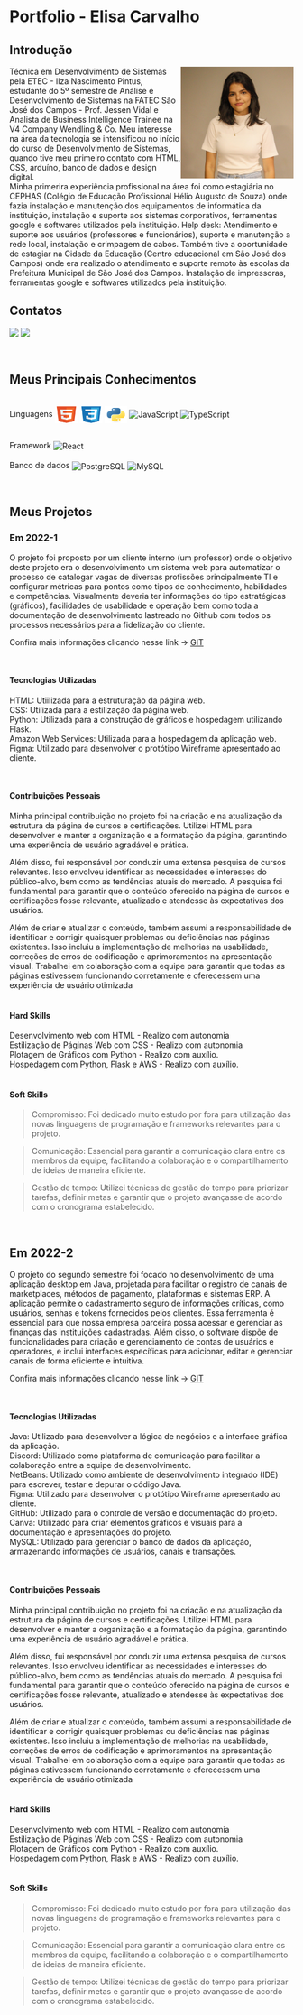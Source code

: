 # Portfolio - Elisa Carvalho


## Introdução

<img align="right" src="https://github.com/elisadsc/Portfolio-Elisa-Carvalho/blob/main/Imagens/Elisa.jpeg" alt="Elisa.jpeg" width="200"/>

Técnica em Desenvolvimento de Sistemas pela ETEC - Ilza Nascimento Pintus, estudante do 5º semestre de Análise e Desenvolvimento de Sistemas na FATEC São José dos Campos - Prof. Jessen Vidal e Analista de Business Intelligence Trainee na V4 Company Wendling & Co. Meu interesse na área da tecnologia se intensificou no início do curso de Desenvolvimento de Sistemas, quando tive meu primeiro contato com HTML, CSS, arduíno, banco de dados e design digital. <br> Minha primerira experiência profissional na área foi como estagiária no CEPHAS (Colégio de Educação Profissional Hélio Augusto de Souza) onde fazia instalação e manutenção dos equipamentos de informática da instituição, instalação e suporte aos sistemas corporativos, ferramentas google e softwares utilizados pela instituição. Help desk: Atendimento e suporte aos usuários (professores e funcionários), suporte e manutenção a rede local, instalação e crimpagem de cabos. Também tive a oportunidade de estagiar na Cidade da Educação (Centro educacional em São José dos Campos) onde era realizado o atendimento e suporte remoto às escolas da Prefeitura Municipal de São José dos Campos. Instalação de impressoras, ferramentas google e softwares utilizados pela instituição. 

## Contatos

 <a href= "https://br.linkedin.com/in/elisa-carvalho-691322196" target="_blank"><img src="https://img.shields.io/badge/-LinkedIn-%230077B5?style=for-the-badge&logo=linkedin&logoColor=white" target="_blank"></a> 
  <a href = "https://github.com/elisadsc" target="_blank"><img src="https://img.shields.io/badge/github-%23121011.svg?style=for-the-badge&logo=github&logoColor=white" target="_blank"></a>

<br>

## Meus Principais Conhecimentos
<br>
<div align='left'>
  Linguagens
  <img align="center" alt="HTML5" height="30" width="40" src="https://raw.githubusercontent.com/devicons/devicon/master/icons/html5/html5-original.svg">
  <img align="center" alt="CSS3" height="30" width="40" src="https://raw.githubusercontent.com/devicons/devicon/master/icons/css3/css3-original.svg">
  <img align="center" alt="Python" height="30" width="40" src="https://raw.githubusercontent.com/devicons/devicon/master/icons/python/python-original.svg">
  <img align="center" alt="JavaScript" height="30" width="40" src="https://cdn.jsdelivr.net/gh/devicons/devicon/icons/javascript/javascript-original.svg">
  <img align="center" alt="TypeScript" height="30" width="40" src="https://cdn.jsdelivr.net/gh/devicons/devicon/icons/typescript/typescript-original.svg">

 <br>
 <br>
 
  Framework
  <img align="center" alt="React" height="30" width="40" src="https://cdn.jsdelivr.net/gh/devicons/devicon/icons/react/react-original.svg">
 <br>
 <br>
  Banco de dados
  <img align="center" alt="PostgreSQL" height="30" width="40" src="https://cdn.jsdelivr.net/gh/devicons/devicon/icons/postgresql/postgresql-original.svg">
  <img align="center" alt="MySQL" height="30" width="40" src="https://cdn.jsdelivr.net/gh/devicons/devicon/icons/mysql/mysql-original.svg">
</div>

<br>

## Meus Projetos

### Em 2022-1

O projeto foi proposto por um cliente interno (um professor) onde o objetivo deste projeto era o desenvolvimento um sistema web para automatizar o processo de catalogar vagas de diversas profissões principalmente TI e configurar métricas para pontos como tipos de conhecimento, habilidades e competências. Visualmente deveria ter informações do tipo estratégicas (gráficos), facilidades de usabilidade e operação bem como toda a documentação de desenvolvimento lastreado no Github com todos os processos necessários para a fidelização do cliente.


Confira mais informações clicando nesse link ->
[GIT](https://github.com/elisadsc/API-FINDAT)

<br>

#### Tecnologias Utilizadas

HTML: Utiilizada para a estruturação da página web. <br>
CSS: Utilizada para a estilização da página web. <br>
Python: Utilizada para a construção de gráficos e hospedagem utilizando Flask. <br>
Amazon Web Services: Utilizada para a hospedagem da aplicação web. <br>
Figma: Utilizado para desenvolver o protótipo Wireframe apresentado ao cliente.

<br>

#### Contribuições Pessoais

Minha principal contribuição no projeto foi na criação e na atualização da estrutura da página de cursos e certificações. Utilizei HTML para desenvolver e manter a organização e a formatação da página, garantindo uma experiência de usuário agradável e prática. <br>

Além disso, fui responsável por conduzir uma extensa pesquisa de cursos relevantes. Isso envolveu identificar as necessidades e interesses do público-alvo, bem como as tendências atuais do mercado. A pesquisa foi fundamental para garantir que o conteúdo oferecido na página de cursos e certificações fosse relevante, atualizado e atendesse às expectativas dos usuários. <br>

Além de criar e atualizar o conteúdo, também assumi a responsabilidade de identificar e corrigir quaisquer problemas ou deficiências nas páginas existentes. Isso incluiu a implementação de melhorias na usabilidade, correções de erros de codificação e aprimoramentos na apresentação visual. Trabalhei em colaboração com a equipe para garantir que todas as páginas estivessem funcionando corretamente e oferecessem uma experiência de usuário otimizada 
<br>
<br>

#### Hard Skills

Desenvolvimento web com HTML - Realizo com autonomia <br>
Estilização de Páginas Web com CSS - Realizo com autonomia <br>
Plotagem de Gráficos com Python - Realizo com auxílio. <br>
Hospedagem com Python, Flask e AWS - Realizo com auxílio. <br>
<br>

#### Soft Skills

> Compromisso: Foi dedicado muito estudo por fora para utilização das novas linguagens de programação e frameworks relevantes para o projeto.

> Comunicação: Essencial para garantir a comunicação clara entre os membros da equipe, facilitando a colaboração e o compartilhamento de ideias de maneira eficiente.

> Gestão de tempo: Utilizei técnicas de gestão do tempo para priorizar tarefas, definir metas e garantir que o projeto avançasse de acordo com o cronograma estabelecido.

<br>

## Em 2022-2

O projeto do segundo semestre foi focado no desenvolvimento de uma aplicação desktop em Java, projetada para facilitar o registro de canais de marketplaces, métodos de pagamento, plataformas e sistemas ERP. A aplicação permite o cadastramento seguro de informações críticas, como usuários, senhas e tokens fornecidos pelos clientes. Essa ferramenta é essencial para que nossa empresa parceira possa acessar e gerenciar as finanças das instituições cadastradas. Além disso, o software dispõe de funcionalidades para criação e gerenciamento de contas de usuários e operadores, e inclui interfaces específicas para adicionar, editar e gerenciar canais de forma eficiente e intuitiva.


Confira mais informações clicando nesse link ->
[GIT](https://github.com/elisadsc/API-TRACKCASH)

<br>

#### Tecnologias Utilizadas

Java: Utilizado para desenvolver a lógica de negócios e a interface gráfica da aplicação. <br>
Discord: Utilizado como plataforma de comunicação para facilitar a colaboração entre a equipe de desenvolvimento. <br>
NetBeans: Utilizado como ambiente de desenvolvimento integrado (IDE) para escrever, testar e depurar o código Java. <br>
Figma: Utilizado para desenvolver o protótipo Wireframe apresentado ao cliente. <br>
GitHub: Utilizado para o controle de versão e documentação do projeto. <br>
Canva: Utilizado para criar elementos gráficos e visuais para a documentação e apresentações do projeto. <br>
MySQL: Utilizado para gerenciar o banco de dados da aplicação, armazenando informações de usuários, canais e transações.

<br>

#### Contribuições Pessoais

Minha principal contribuição no projeto foi na criação e na atualização da estrutura da página de cursos e certificações. Utilizei HTML para desenvolver e manter a organização e a formatação da página, garantindo uma experiência de usuário agradável e prática. <br>

Além disso, fui responsável por conduzir uma extensa pesquisa de cursos relevantes. Isso envolveu identificar as necessidades e interesses do público-alvo, bem como as tendências atuais do mercado. A pesquisa foi fundamental para garantir que o conteúdo oferecido na página de cursos e certificações fosse relevante, atualizado e atendesse às expectativas dos usuários. <br>

Além de criar e atualizar o conteúdo, também assumi a responsabilidade de identificar e corrigir quaisquer problemas ou deficiências nas páginas existentes. Isso incluiu a implementação de melhorias na usabilidade, correções de erros de codificação e aprimoramentos na apresentação visual. Trabalhei em colaboração com a equipe para garantir que todas as páginas estivessem funcionando corretamente e oferecessem uma experiência de usuário otimizada 
<br>
<br>

#### Hard Skills

Desenvolvimento web com HTML - Realizo com autonomia <br>
Estilização de Páginas Web com CSS - Realizo com autonomia <br>
Plotagem de Gráficos com Python - Realizo com auxílio. <br>
Hospedagem com Python, Flask e AWS - Realizo com auxílio. <br>
<br>

#### Soft Skills

> Compromisso: Foi dedicado muito estudo por fora para utilização das novas linguagens de programação e frameworks relevantes para o projeto.

> Comunicação: Essencial para garantir a comunicação clara entre os membros da equipe, facilitando a colaboração e o compartilhamento de ideias de maneira eficiente.

> Gestão de tempo: Utilizei técnicas de gestão do tempo para priorizar tarefas, definir metas e garantir que o projeto avançasse de acordo com o cronograma estabelecido.

